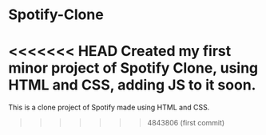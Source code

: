 # Spotify-Clone
<<<<<<< HEAD
Created my first minor project of Spotify Clone, using HTML and CSS, adding JS to it soon.
=======
This is a clone project of Spotify made using HTML and CSS.
>>>>>>> 4843806 (first commit)
